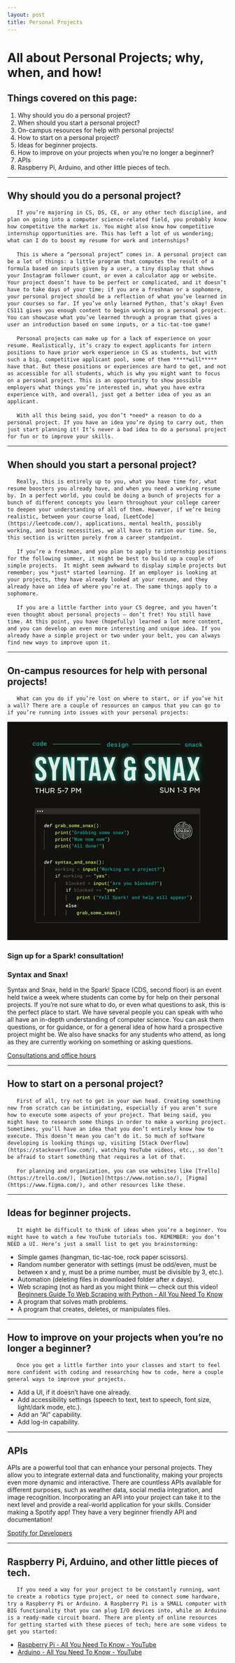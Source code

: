 ```yaml
---
layout: post
title: Personal Projects
---
```


# All about Personal Projects; why, when, and how!

## Things covered on this page:

1. Why should you do a personal project?
2. When should you start a personal project?
3. On-campus resources for help with personal projects!
4. How to start on a personal project?
5. Ideas for beginner projects.
6. How to improve on your projects when you’re no longer a beginner?
7. APIs
8. Raspberry Pi, Arduino, and other little pieces of tech.

---

## Why should you do a personal project?

       If you’re majoring in CS, DS, CE, or any other tech discipline, and plan on going into a computer science-related field, you probably know how competitive the market is. You might also know how competitive internship opportunities are. This has left a lot of us wondering; what can I do to boost my resume for work and internships?

       This is where a “personal project” comes in. A personal project can be a lot of things: a little program that computes the result of a formula based on inputs given by a user, a tiny display that shows your Instagram follower count, or even a calculator app or website. Your project doesn’t have to be perfect or complicated, and it doesn’t have to take days of your time; if you are a freshman or a sophomore, your personal project should be a reflection of what you’ve learned in your courses so far. If you’ve only learned Python, that’s okay! Even CS111 gives you enough content to begin working on a personal project. You can showcase what you’ve learned through a program that gives a user an introduction based on some inputs, or a tic-tac-toe game!

       Personal projects can make up for a lack of experience on your resume. Realistically, it’s crazy to expect applicants for intern positions to have prior work experience in CS as students, but with such a big, competitive applicant pool, some of them *****will***** have that. But these positions or experiences are hard to get, and not as accessible for all students, which is why you might want to focus on a personal project. This is an opportunity to show possible employers what things you’re interested in, what you have extra experience with, and overall, just get a better idea of you as an applicant.

       With all this being said, you don’t *need* a reason to do a personal project. If you have an idea you’re dying to carry out, then just start planning it! It’s never a bad idea to do a personal project for fun or to improve your skills.

---

## When should you start a personal project?

       Really, this is entirely up to you, what you have time for, what resume boosters you already have, and when you need a working resume by. In a perfect world, you could be doing a bunch of projects for a bunch of different concepts you learn throughout your college career to deepen your understanding of all of them. However, if we’re being realistic, between your course load, [LeetCode](https://leetcode.com/), applications, mental health, possibly working, and basic necessities, we all have to ration our time. So, this section is written purely from a career standpoint.

       If you’re a freshman, and you plan to apply to internship positions for the following summer, it might be best to build up a couple of simple projects.  It might seem awkward to display simple projects but remember; you *just* started learning. If an employer is looking at your projects, they have already looked at your resume, and they already have an idea of where you’re at. The same things apply to a sophomore.

       If you are a little farther into your CS degree, and you haven’t even thought about personal projects — don’t fret! You still have time. At this point, you have (hopefully) learned a lot more content, and you can develop an even more interesting and unique idea. If you already have a simple project or two under your belt, you can always find new ways to improve upon it.

---

## On-campus resources for help with personal projects!

       What can you do if you’re lost on where to start, or if you’ve hit a wall? There are a couple of resources on campus that you can go to if you’re running into issues with your personal projects:

![Syntax and Snax](/assets/posts/2023-12-07-personal-projects/sns.png)

### Sign up for a Spark! consultation!

### Syntax and Snax!

Syntax and Snax, held in the Spark! Space (CDS, second floor) is an event held twice a week where students can come by for help on their personal projects. If you’re not sure what to do, or even what questions to ask, this is the perfect place to start. We have several people you can speak with who all have an in-depth understanding of computer science. You can ask them questions, or for guidance, or for a general idea of how hard a prospective project might be. We also have snacks for any students who attend, as long as they are currently working on something or asking questions.

[Consultations and office hours](https://www.bu.edu/spark/resources/consultations/)

---

## How to start on a personal project?

       First of all, try not to get in your own head. Creating something new from scratch can be intimidating, especially if you aren’t sure how to execute some aspects of your project. That being said, you might have to research some things in order to make a working project. Sometimes, you’ll have an idea that you don’t entirely know how to execute. This doesn’t mean you can’t do it. So much of software developing is looking things up, visiting [Stack Overflow](https://stackoverflow.com/), watching YouTube videos, etc., so don’t be afraid to start something that requires a lot of that.

       For planning and organization, you can use websites like [Trello](https://trello.com/), [Notion](https://www.notion.so/), [Figma](https://www.figma.com/), and other resources like these.

---

## Ideas for beginner projects.

       It might be difficult to think of ideas when you’re a beginner. You might have to watch a few YouTube tutorials too. REMEMBER: you don’t NEED a UI. Here’s just a small list to get you brainstorming:

- Simple games (hangman, tic-tac-toe, rock paper scissors).
- Random number generator with settings (must be odd/even, must be between x and y, must be a prime number, must be divisible by 3, etc.).
- Automation (deleting files in downloaded folder after x days).
- Web scraping (not as hard as you might think — check out this video! [Beginners Guide To Web Scraping with Python - All You Need To Know](https://youtu.be/QhD015WUMxE?feature=shared)
- A program that solves math problems.
- A program that creates, deletes, or manipulates files.

---

## How to improve on your projects when you’re no longer a beginner?

       Once you get a little farther into your classes and start to feel more confident with coding and researching how to code, here a couple general ways to improve your projects.

- Add a UI, if it doesn’t have one already.
- Add accessibility settings (speech to text, text to speech, font size, light/dark mode, etc.).
- Add an “AI” capability.
- Add log-in capability.

---

## APIs

APIs are a powerful tool that can enhance your personal projects. They allow you to integrate external data and functionality, making your projects even more dynamic and interactive. There are countless APIs available for different purposes, such as weather data, social media integration, and image recognition. Incorporating an API into your project can take it to the next level and provide a real-world application for your skills. Consider making a Spotify app! They have a very beginner friendly API and documentation! 

[Spotify for Developers](https://developer.spotify.com/)

---

## Raspberry Pi, Arduino, and other little pieces of tech.

       If you need a way for your project to be constantly running, want to create a robotics type project, or need to connect some hardware, try a Raspberry Pi or Arduino. A Raspberry Pi is a SMALL computer with BIG functionality that you can plug I/O devices into, while an Arduino is a ready-made circuit board. There are plenty of online resources for getting started with these pieces of tech; here are some videos to get you started:

- [Raspberry Pi - All You Need To Know - YouTube](https://www.youtube.com/watch?v=EKPobkb1N6o)
- [Arduino - All You Need To Know - YouTube](https://youtu.be/sMG4HWPM_lc?feature=shared)